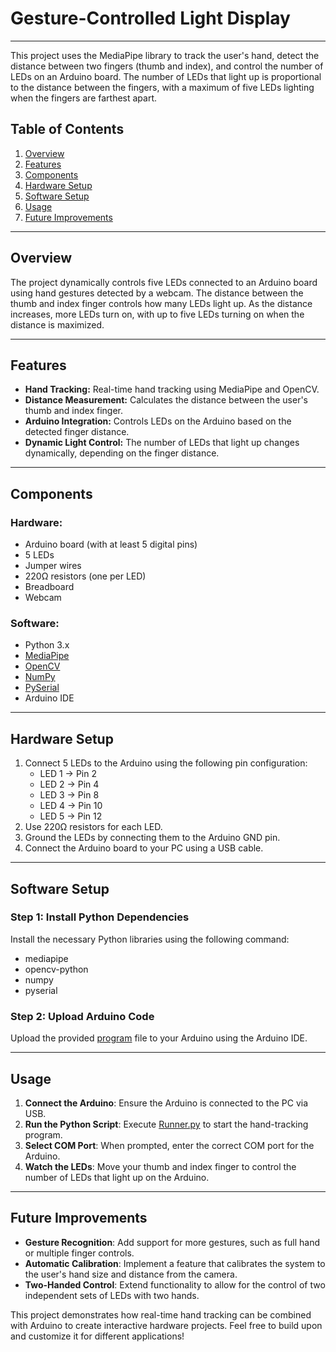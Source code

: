 # Gesture-Controlled Light Display
---

This project uses the MediaPipe library to track the user's hand, detect the distance between two fingers (thumb and index), and control the number of LEDs on an Arduino board. The number of LEDs that light up is proportional to the distance between the fingers, with a maximum of five LEDs lighting when the fingers are farthest apart.

## Table of Contents

1. [Overview](#overview)
2. [Features](#features)
3. [Components](#components)
4. [Hardware Setup](#hardware-setup)
5. [Software Setup](#software-setup)
6. [Usage](#usage)
7. [Future Improvements](#future-improvements)
---

## Overview

The project dynamically controls five LEDs connected to an Arduino board using hand gestures detected by a webcam. The distance between the thumb and index finger controls how many LEDs light up. As the distance increases, more LEDs turn on, with up to five LEDs turning on when the distance is maximized.

---

## Features

- **Hand Tracking:** Real-time hand tracking using MediaPipe and OpenCV.
- **Distance Measurement:** Calculates the distance between the user's thumb and index finger.
- **Arduino Integration:** Controls LEDs on the Arduino based on the detected finger distance.
- **Dynamic Light Control:** The number of LEDs that light up changes dynamically, depending on the finger distance.

---

## Components

### Hardware:

- Arduino board (with at least 5 digital pins)
- 5 LEDs
- Jumper wires
- 220Ω resistors (one per LED)
- Breadboard
- Webcam

### Software:

- Python 3.x
- [MediaPipe](https://pypi.org/project/mediapipe/)
- [OpenCV](https://pypi.org/project/opencv-python/)
- [NumPy](https://pypi.org/project/numpy/)
- [PySerial](https://pypi.org/project/pyserial/)
- Arduino IDE

---

## Hardware Setup

1. Connect 5 LEDs to the Arduino using the following pin configuration:
    - LED 1 → Pin 2
    - LED 2 → Pin 4
    - LED 3 → Pin 8
    - LED 4 → Pin 10
    - LED 5 → Pin 12
2. Use 220Ω resistors for each LED.
3. Ground the LEDs by connecting them to the Arduino GND pin.
4. Connect the Arduino board to your PC using a USB cable.

---

## Software Setup

### Step 1: Install Python Dependencies

Install the necessary Python libraries using the following command:

- mediapipe
- opencv-python
- numpy
- pyserial


### Step 2: Upload Arduino Code

Upload the provided [program](/program.ino) file to your Arduino using the Arduino IDE.

---

## Usage

1. **Connect the Arduino**: Ensure the Arduino is connected to the PC via USB.
2. **Run the Python Script**: Execute [Runner.py](/Runner.py) to start the hand-tracking program.
3. **Select COM Port**: When prompted, enter the correct COM port for the Arduino.
4. **Watch the LEDs**: Move your thumb and index finger to control the number of LEDs that light up on the Arduino.

---

## Future Improvements

- **Gesture Recognition**: Add support for more gestures, such as full hand or multiple finger controls.
- **Automatic Calibration**: Implement a feature that calibrates the system to the user's hand size and distance from the camera.
- **Two-Handed Control**: Extend functionality to allow for the control of two independent sets of LEDs with two hands.


This project demonstrates how real-time hand tracking can be combined with Arduino to create interactive hardware projects. Feel free to build upon and customize it for different applications!

